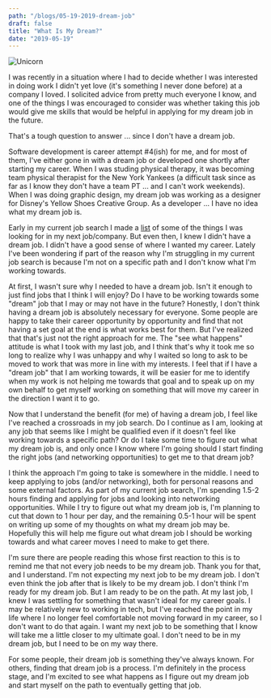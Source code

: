 ```yaml
---
path: "/blogs/05-19-2019-dream-job"
draft: false 
title: "What Is My Dream?"
date: "2019-05-19"
---
```


![Unicorn](https://live.staticflickr.com/65535/40911697123_0cd16af3f5_m.jpg)

I was recently in a situation where I had to decide whether I was interested in doing work I didn't yet love (it's something I never done before) at a company I loved. I solicited advice from pretty much everyone I know, and one of the things I was encouraged to consider was whether taking this job would give me skills that would be helpful in applying for my dream job in the future.

That's a tough question to answer ... since I don't have a dream job.

Software development is career attempt #4(ish) for me, and for most of them, I've either gone in with a dream job or developed one shortly after starting my career. When I was studing physical therapy, it was becoming team physical therapist for the New York Yankees (a difficult task since as far as I know they don't have a team PT ... and I can't work weekends). When I was doing graphic design, my dream job was working as a designer for Disney's Yellow Shoes Creative Group. As a developer ... I have no idea what my dream job is.

Early in my current job search I made a [list](blogs/02-20-2019-my-ideal-job) of some of the things I was looking for in my next job/company. But even then, I knew I didn't have a dream job. I didn't have a good sense of where I wanted my career. Lately I've been wondering if part of the reason why I'm struggling in my current job search is because I'm not on a specific path and I don't know what I'm working towards.

At first, I wasn't sure why I needed to have a dream job. Isn't it enough to just find jobs that I think I will enjoy? Do I have to be working towards some "dream" job that I may or may not have in the future?
Honestly, I don't think having a dream job is absolutely necessary for everyone. Some people are happy to take their career opportunity by opportunity and find that not having a set goal at the end is what works best for them. But I've realized that that's just not the right approach for me. The "see what happens" attitude is what I took with my last job, and I think that's why it took me so long to realize why I was unhappy and why I waited so long to ask to be moved to work that was more in line with my interests. I feel that if I have a "dream job" that I am working towards, it will be easier for me to identify when my work is not helping me towards that goal and to speak up on my own behalf to get myself working on something that will move my career in the direction I want it to go.

Now that I understand the benefit (for me) of having a dream job, I feel like I've reached a crossroads in my job search. Do I continue as I am, looking at any job that seems like I might be qualified even if it doesn't feel like working towards a specific path? Or do I take some time to figure out what my dream job is, and only once I know where I'm going should I start finding the right jobs (and networking opportunities) to get me to that dream job?

I think the approach I'm going to take is somewhere in the middle. I need to keep applying to jobs (and/or networking), both for personal reasons and some external factors. As part of my current job search, I'm spending 1.5-2 hours finding and applying for jobs and looking into networking opportunities. While I try to figure out what my dream job is, I'm planning to cut that down to 1 hour per day, and the remaining 0.5-1 hour will be spent on writing up some of my thoughts on what my dream job may be. Hopefully this will help me figure out what dream job I should be working towards and what career moves I need to make to get there.

I'm sure there are people reading this whose first reaction to this is to remind me that not every job needs to be my dream job. Thank you for that, and I understand. I'm not expecting my next job to be my dream job. I don't even think the job after that is likely to be my dream job. I don't think I'm ready for my dream job. But I am ready to be on the path. At my last job, I knew I was settling for something that wasn't ideal for my career goals. I may be relatively new to working in tech, but I've reached the point in my life where I no longer feel comfortable not moving forward in my career, so I don't want to do that again. I want my next job to be something that I know will take me a little closer to my ultimate goal. I don't need to be in my dream job, but I need to be on my way there.

For some people, their dream job is something they've always known. For others, finding that dream job is a process. I'm definitely in the process stage, and I'm excited to see what happens as I figure out my dream job and start myself on the path to eventually getting that job.
